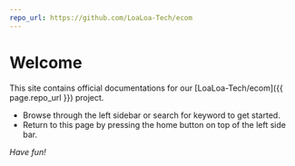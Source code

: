 ```yaml
---
repo_url: https://github.com/LoaLoa-Tech/ecom
---
```


<h1>Welcome</h1>
This site contains official documentations for our [LoaLoa-Tech/ecom]({{ page.repo_url }}) project.

- Browse through the left sidebar or search for keyword to get started.
- Return to this page by pressing the home button on top of the left side bar.

<i>Have fun!</i>
